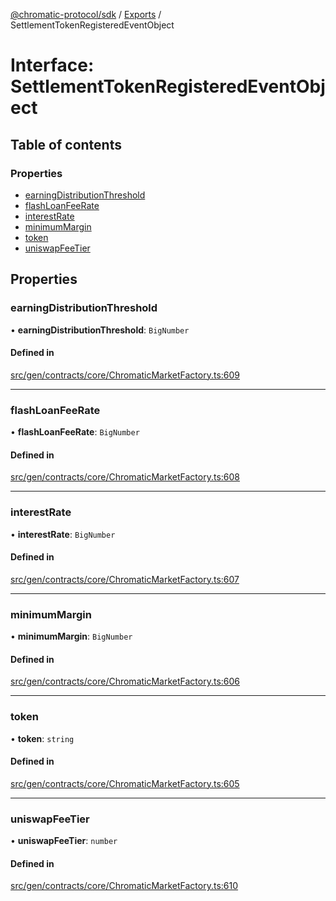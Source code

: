 [@chromatic-protocol/sdk](../README.md) / [Exports](../modules.md) / SettlementTokenRegisteredEventObject

# Interface: SettlementTokenRegisteredEventObject

## Table of contents

### Properties

- [earningDistributionThreshold](SettlementTokenRegisteredEventObject.md#earningdistributionthreshold)
- [flashLoanFeeRate](SettlementTokenRegisteredEventObject.md#flashloanfeerate)
- [interestRate](SettlementTokenRegisteredEventObject.md#interestrate)
- [minimumMargin](SettlementTokenRegisteredEventObject.md#minimummargin)
- [token](SettlementTokenRegisteredEventObject.md#token)
- [uniswapFeeTier](SettlementTokenRegisteredEventObject.md#uniswapfeetier)

## Properties

### earningDistributionThreshold

• **earningDistributionThreshold**: `BigNumber`

#### Defined in

[src/gen/contracts/core/ChromaticMarketFactory.ts:609](https://github.com/chromatic-protocol/sdk/blob/9f6a4e3/src/gen/contracts/core/ChromaticMarketFactory.ts#L609)

___

### flashLoanFeeRate

• **flashLoanFeeRate**: `BigNumber`

#### Defined in

[src/gen/contracts/core/ChromaticMarketFactory.ts:608](https://github.com/chromatic-protocol/sdk/blob/9f6a4e3/src/gen/contracts/core/ChromaticMarketFactory.ts#L608)

___

### interestRate

• **interestRate**: `BigNumber`

#### Defined in

[src/gen/contracts/core/ChromaticMarketFactory.ts:607](https://github.com/chromatic-protocol/sdk/blob/9f6a4e3/src/gen/contracts/core/ChromaticMarketFactory.ts#L607)

___

### minimumMargin

• **minimumMargin**: `BigNumber`

#### Defined in

[src/gen/contracts/core/ChromaticMarketFactory.ts:606](https://github.com/chromatic-protocol/sdk/blob/9f6a4e3/src/gen/contracts/core/ChromaticMarketFactory.ts#L606)

___

### token

• **token**: `string`

#### Defined in

[src/gen/contracts/core/ChromaticMarketFactory.ts:605](https://github.com/chromatic-protocol/sdk/blob/9f6a4e3/src/gen/contracts/core/ChromaticMarketFactory.ts#L605)

___

### uniswapFeeTier

• **uniswapFeeTier**: `number`

#### Defined in

[src/gen/contracts/core/ChromaticMarketFactory.ts:610](https://github.com/chromatic-protocol/sdk/blob/9f6a4e3/src/gen/contracts/core/ChromaticMarketFactory.ts#L610)
